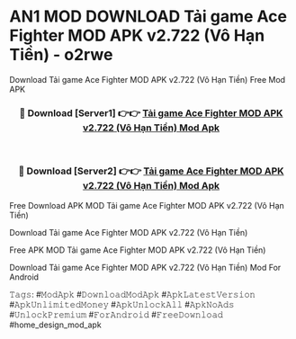 # AN1 MOD DOWNLOAD Tải game Ace Fighter MOD APK v2.722 (Vô Hạn Tiền) - o2rwe
Download Tải game Ace Fighter MOD APK v2.722 (Vô Hạn Tiền) Free Mod APK

<div align="center">
<h3>🔴 Download [Server1] 👉👉 <a href="https://apk-comot.site?title=Tải_game_Ace_Fighter_MOD_APK_v2.722_(Vô_Hạn_Tiền)">Tải game Ace Fighter MOD APK v2.722 (Vô Hạn Tiền) Mod Apk</a></h3><br>

<h3>🔴 Download [Server2] 👉👉 <a href="https://apk-comot.site?title=Tải_game_Ace_Fighter_MOD_APK_v2.722_(Vô_Hạn_Tiền)">Tải game Ace Fighter MOD APK v2.722 (Vô Hạn Tiền) Mod Apk</a></h3>
</div>


Free Download APK MOD Tải game Ace Fighter MOD APK v2.722 (Vô Hạn Tiền)

Download Tải game Ace Fighter MOD APK v2.722 (Vô Hạn Tiền) 

Free APK MOD Tải game Ace Fighter MOD APK v2.722 (Vô Hạn Tiền) 

Download Tải game Ace Fighter MOD APK v2.722 (Vô Hạn Tiền) Mod For Android

𝚃𝚊𝚐𝚜: #𝙼𝚘𝚍𝙰𝚙𝚔 #𝙳𝚘𝚠𝚗𝚕𝚘𝚊𝚍𝙼𝚘𝚍𝙰𝚙𝚔 #𝙰𝚙𝚔𝙻𝚊𝚝𝚎𝚜𝚝𝚅𝚎𝚛𝚜𝚒𝚘𝚗 #𝙰𝚙𝚔𝚄𝚗𝚕𝚒𝚖𝚒𝚝𝚎𝚍𝙼𝚘𝚗𝚎𝚢 #𝙰𝚙𝚔𝚄𝚗𝚕𝚘𝚌𝚔𝙰𝚕𝚕 #𝙰𝚙𝚔𝙽𝚘𝙰𝚍𝚜 #𝚄𝚗𝚕𝚘𝚌𝚔𝙿𝚛𝚎𝚖𝚒𝚞𝚖 #𝙵𝚘𝚛𝙰𝚗𝚍𝚛𝚘𝚒𝚍 #𝙵𝚛𝚎𝚎𝙳𝚘𝚠𝚗𝚕𝚘𝚊𝚍 #home_design_mod_apk
